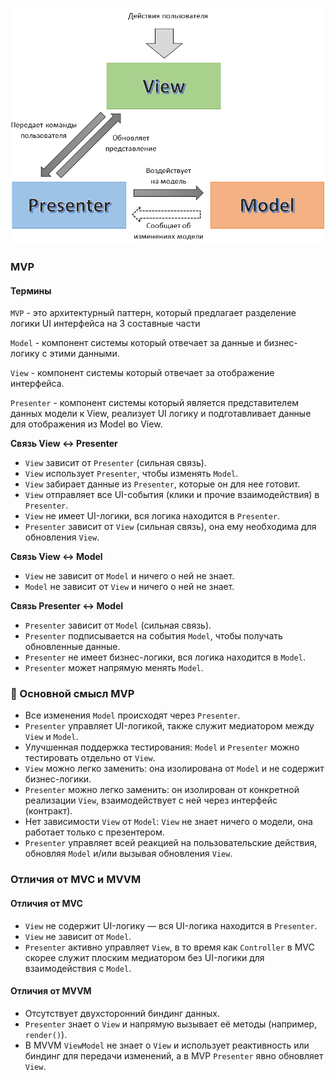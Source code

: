 ![alt text](docs/mvp.png)

### MVP

#### Термины

`MVP` - это архитектурный паттерн, который предлагает разделение логики UI интерфейса на 3 составные части

`Model` - компонент системы который отвечает за данные и бизнес-логику с этими данными.

`View` - компонент системы который отвечает за отображение интерфейса.

`Presenter` - компонент системы который является представителем данных модели к View, реализует UI логику и подготавливает данные для отображения из Model во View.

**Связь View ↔ Presenter**

- `View` зависит от `Presenter` (сильная связь).
- `View` использует `Presenter`, чтобы изменять `Model`.
- `View` забирает данные из `Presenter`, которые он для нее готовит.
- `View` отправляет все UI-события (клики и прочие взаимодействия) в `Presenter`.
- `View` не имеет UI-логики, вся логика находится в `Presenter`.
- `Presenter` зависит от `View` (сильная связь), она ему необходима для обновления `View`.

**Связь View ↔ Model**

- `View` не зависит от `Model` и ничего о ней не знает.
- `Model` не зависит от `View` и ничего о ней не знает.

**Связь Presenter ↔ Model**

- `Presenter` зависит от `Model` (сильная связь).
- `Presenter` подписывается на события `Model`, чтобы получать обновленные данные.
- `Presenter` не имеет бизнес-логики, вся логика находится в `Model`.
- `Presenter` может напрямую менять `Model`.

### 📌 Основной смысл MVP

- Все изменения `Model` происходят через `Presenter`.
- `Presenter` управляет UI-логикой, также служит медиатором между `View` и `Model`.
- Улучшенная поддержка тестирования: `Model` и `Presenter` можно тестировать отдельно от `View`.
- `View` можно легко заменить: она изолирована от `Model` и не содержит бизнес-логики.
- `Presenter` можно легко заменить: он изолирован от конкретной реализации `View`, взаимодействует с ней через интерфейс (контракт).
- Нет зависимости `View` от `Model`: `View` не знает ничего о модели, она работает только с презентером.
- `Presenter` управляет всей реакцией на пользовательские действия, обновляя `Model` и/или вызывая обновления `View`.

### Отличия от MVC и MVVM

#### Отличия от MVC

- `View` не содержит UI-логику — вся UI-логика находится в `Presenter`.
- `View` не зависит от `Model`.
- `Presenter` активно управляет `View`, в то время как `Controller` в MVC скорее служит плоским медиатором без UI-логики для взаимодействия с `Model`.

#### Отличия от MVVM

- Отсутствует двухсторонний биндинг данных.
- `Presenter` знает о `View` и напрямую вызывает её методы (например, `render()`).
- В MVVM `ViewModel` не знает о `View` и использует реактивность или биндинг для передачи изменений, а в MVP `Presenter` явно обновляет `View`.
